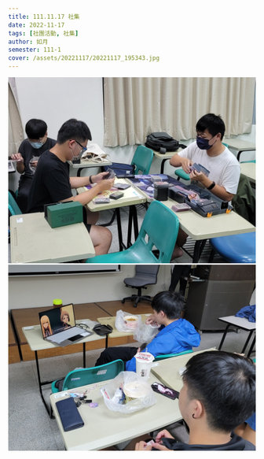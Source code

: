 ```yaml
---
title: 111.11.17 社集
date: 2022-11-17
tags: [社團活動, 社集]
author: 如月
semester: 111-1
cover: /assets/20221117/20221117_195343.jpg
---
```


![20221117_195343.jpg](/assets/20221117/20221117_195343.jpg)
![20221117_195351.jpg](/assets/20221117/20221117_195351.jpg)

